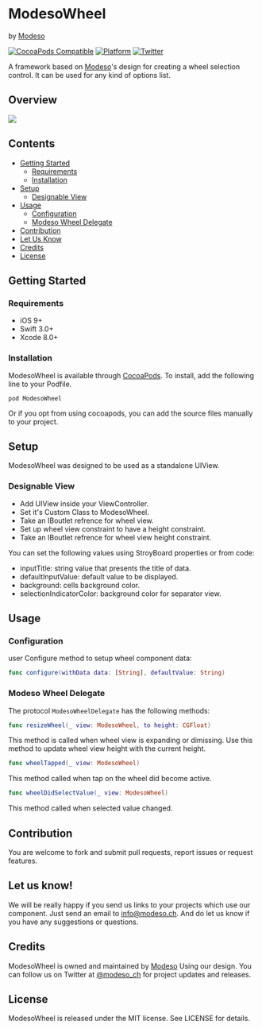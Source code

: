 # ModesoWheel
by [Modeso](https://www.modeso.ch)

[![CocoaPods Compatible](https://img.shields.io/badge/Pod-compatible-4BC51D.svg
)](https://cocoapods.org)
[![Platform](https://img.shields.io/badge/Platform-iOS-d3d3d3.svg)]()
[![Twitter](https://img.shields.io/badge/twitter-@modeso_ch-0B0032.svg?style=flat)](https://twitter.com/modeso_ch)


A framework based on [Modeso](https://www.modeso.ch)'s design for creating a wheel selection control. It can be used for any kind of options list. 

## Overview

<img src="ModesoQuestionnaireDemo/Media/Example.gif" />

## Contents

* [Getting Started](#gettingStarted)
  + [Requirements](#requirements)
  + [Installation](#installation)
* [Setup](#setup)
  + [Designable View](#designableview)
* [Usage](#usage)
  + [Configuration](#configuration)
  + [Modeso Wheel Delegate](#modesowheeldelegate)
* [Contribution](#contribution)
* [Let Us Know](#letUsKnow)
* [Credits](#credits)
* [License](#license)

<a name="gettingStarted"/>

## Getting Started

### Requirements 
- iOS 9+
- Swift 3.0+
- Xcode 8.0+

### Installation 
ModesoWheel is available through [CocoaPods](https://cocoapods.org). To install, add the following line to your Podfile.

```
pod ModesoWheel
```

Or if you opt from using cocoapods, you can add the source files manually to your project.

## Setup

ModesoWheel was designed to be used as a standalone UIView. 

<a name="designableview"/>

### Designable View 

- Add UIView inside your ViewController.
- Set it's Custom Class to ModesoWheel.
- Take an IBoutlet refrence for wheel view.
- Set up wheel view constraint to have a height constraint.
- Take an IBoutlet refrence for wheel view height constraint.

You can set the following values using StroyBoard properties or from code:
- inputTitle: string value that presents the title of data.
- defaultInputValue: default value to be displayed.
- background: cells background color.
- selectionIndicatorColor: background color for separator view.

## Usage

### Configuration

user Configure method to setup wheel component data:

```swift
func configure(withData data: [String], defaultValue: String)
```

<a name="modesowheeldelegate"/>

### Modeso Wheel Delegate

The protocol ```ModesoWheelDelegate``` has the following methods: 

```swift
func resizeWheel(_ view: ModesoWheel, to height: CGFloat)
```
This method is called when wheel view is expanding or dimissing.
Use this method to update wheel view height with the current height.

```swift
func wheelTapped(_ view: ModesoWheel)
```
This method called when tap on the wheel did become active.

```swift
func wheelDidSelectValue(_ view: ModesoWheel)
```
This method called when selected value changed.

## Contribution

You are welcome to fork and submit pull requests, report issues or request features.

<a name="letUsKnow"/>

## Let us know!

We will be really happy if you send us links to your projects which use our component. Just send an email to info@modeso.ch. 
And do let us know if you have any suggestions or questions. 

## Credits

ModesoWheel is owned and maintained by [Modeso](http://modeso.ch) Using our design. You can follow us on Twitter at [@modeso_ch](https://twitter.com/modeso_ch) for project updates and releases.

## License

ModesoWheel is released under the MIT license. See LICENSE for details.
